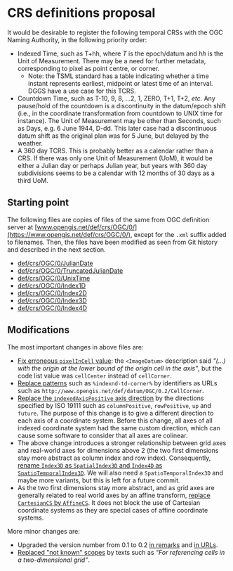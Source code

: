 # CRS definitions proposal
It would be desirable to register the following temporal CRSs with the OGC Naming Authority,
in the following priority order:

* Indexed Time, such as T+hh, where _T_ is the epoch/datum and _hh_ is the Unit of Measurement.
  There may be a need for further metadata, corresponding to pixel as point centre, or corner.
  * Note: the TSML standard has a table indicating whether a time instant represents earliest,
    midpoint or latest time of an interval. DGGS have a use case for this TCRS.
* Countdown Time, such as T-10, 9, 8, …2, 1, ZERO, T+1, T+2, _etc._
  Any pause/hold of the countdown is a discontinuity in the datum/epoch shift
  (i.e., in the coordinate transformation from countdown to UNIX time for instance).
  The Unit of Measurement may be other than Seconds, such as Days, e.g. 6 June 1944, D-dd.
  This later case had a discontinuous datum shift as the original plan was for 5 June,
  but delayed by the weather.
* A 360 day TCRS. This is probably better as a calendar rather than a CRS.
  If there was only one Unit of Measurement (UoM), it would be either a Julian day or perhaps Julian year,
  but years with 360 day subdivisions seems to be a calendar with 12 months of 30 days as a third UoM.

## Starting point
The following files are copies of files of the same from OGC definition server
at [www.opengis.net/def/crs/OGC/0/](https://www.opengis.net/def/crs/OGC/0/),
except for the `.xml` suffix added to filenames.
Then, the files have been modified as seen from Git history and described in the next section.

* [def/crs/OGC/0/JulianDate](https://www.opengis.net/def/crs/OGC/0/JulianDate)
* [def/crs/OGC/0/TruncatedJulianDate](https://www.opengis.net/def/crs/OGC/0/TruncatedJulianDate)
* [def/crs/OGC/0/UnixTime](https://www.opengis.net/def/crs/OGC/0/UnixTime)
* [def/crs/OGC/0/Index1D](https://www.opengis.net/def/crs/OGC/0/Index1D)
* [def/crs/OGC/0/Index2D](https://www.opengis.net/def/crs/OGC/0/Index2D)
* [def/crs/OGC/0/Index3D](https://www.opengis.net/def/crs/OGC/0/Index3D)
* [def/crs/OGC/0/Index4D](https://www.opengis.net/def/crs/OGC/0/Index4D)

## Modifications
The most important changes in above files are:

* [Fix erroneous `pixelInCell` value](https://github.com/Geomatys/MetOceanDWG/commit/481f41e0a5672325131e50b9dd062753c237611e):
  the `<ImageDatum>` description said _"(…) with the origin at the lower bound of the origin cell in the axis"_,
  but the code list value was `cellCenter` instead of `cellCorner`.
* [Replace patterns](https://github.com/Geomatys/MetOceanDWG/commit/57ee87e42f7e12be3ade98b47be81b8926ed3a3d)
  such as `%indexnd-td-corner%` by identifiers as URLs such as `http://www.opengis.net/def/datum/OGC/0.2/CellCorner`.
* [Replace the `indexedAxisPositive` axis direction](https://github.com/Geomatys/MetOceanDWG/commit/cf5e2a0d6409c3704ffa11e3ecafb6551d965221)
  by the directions specified by ISO 19111 such as `columnPositive`, `rowPositive`, `up` and `future`.
  The purpose of this change is to give a different direction to each axis of a coordinate system.
  Before this change, all axes of all indexed coordinate system had the same custom direction,
  which can cause some software to consider that all axes are colinear.
* The above change introduces a stronger relationship between grid axes and real-world axes for dimensions above 2
  (the two first dimensions stay more abstract as column index and row index). Consequently,
  [rename `Index3D` as `SpatialIndex3D` and `Index4D` as `SpatioTemporalIndex3D`](https://github.com/Geomatys/MetOceanDWG/commit/beb332d1b597a6765e122d52476190106dd87acd).
  We will also need a `SpatioTemporalIndex3D` and maybe more variants, but this is left for a future commit.
* As the two first dimensions stay more abstract, and as grid axes are generally related to real world axes by an affine transform,
  [replace `CartesianCS` by `AffineCS`](https://github.com/Geomatys/MetOceanDWG/commit/61ee2211ead02989dc1325633ff7f890385f0677).
  It does not block the use of Cartesian coordinate systems as they are special cases of affine coordinate systems.

More minor changes are:

* Upgraded the version number from 0.1 to 0.2
  [in remarks](https://github.com/Geomatys/MetOceanDWG/commit/e8596ece38251eec42df34b3cb5655c1a9826fd7)
  and [in URLs](https://github.com/Geomatys/MetOceanDWG/commit/70bf019f8c6cd24be55711bea529400f6f9b217f).
* [Replaced "not known" scopes](https://github.com/Geomatys/MetOceanDWG/commit/4abe148e6b9ee1d5ff962a6ee60c0fc6fd9d2ec3)
  by texts such as _"For referencing cells in a two-dimensional grid"_.
